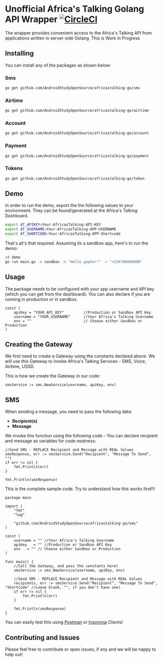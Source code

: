 # Unofficial Africa's Talking Golang API Wrapper  [![CircleCI](https://circleci.com/gh/AndroidStudyOpenSource/africastalking-go.svg?style=shield)](https://circleci.com/gh/AndroidStudyOpenSource/africastalking-go)
The wrapper provides convenient access to the Africa's Talking API from applications written in server-side Golang. This is Work in Progress

## Installing
You can install any of the packages as shown below:

### Sms
```sh
go get github.com/AndroidStudyOpenSource/africastalking-go/sms
```

### Airtime
```sh
go get github.com/AndroidStudyOpenSource/africastalking-go/airtime
```

### Account
```sh
go get github.com/AndroidStudyOpenSource/africastalking-go/account
```

### Payment
```sh
go get github.com/AndroidStudyOpenSource/africastalking-go/payment
```

### Tokens
```sh
go get github.com/AndroidStudyOpenSource/africastalking-go/token
```

## Demo
In order to run the demo, export the the following values to your environment. They can be found/generated at the Africa's Talking Dashboard.

``` sh
export AT_APIKEY=Your-AfricasTalking-API-KEY
export AT_USERNAME=Your-AfricasTalking-APP-USERNAME
export AT_SHORTCODE=Your-AfricasTalking-APP-Shortcode
```

That's all's that required. Assuming its a sandbox app, here's to run the demo:

``` sh
cd demo
go run main.go -e sandbox -m "Hello gopher!" -r "+254700000000"
```

## Usage
The package needs to be configured with your app username and API key (which you can get from the dashboard). You can also declare if you are running in production or in sandbox.

```golang
const (
	apiKey = "YOUR_API_KEY"		    //Production or Sandbox API Key
	username = "YOUR_USERNAME"	    //Your Africa's Talking Username
	env = ""		                // Choose either Sandbox or Production
)
```

## Creating the Gateway
We first need to create a Gateway using the constants declared above. We will use this Gateway to invoke Africa's Talking Services - SMS, Voice, Airtime, USSD.

This is how we create the Gateway in our code:

```golang
smsService := sms.NewService(username, apiKey, env)
```

## SMS 
When sending a message, you need to pass the following data:
* **Recipient(s)** 
* **Message** 

We invoke this function using the following code -  You can declare recipient and message as variables for code neatness:

```golang
//Send SMS - REPLACE Recipient and Message with REAL Values
smsResponse, err := smsService.Send("Recipient", "Message To Send", "")
if err != nil {
	fmt.Println(err)
}

fmt.Println(smsResponse)
```

This is the complete sample code. Try to understand how this works first!!!
```golang
package main

import (
	"fmt"
	"log"

	"github.com/AndroidStudyOpenSource/africastalking-go/sms"
)

const (
	username = "" //Your Africa's Talking Username
	apiKey   = "" //Production or Sandbox API Key
	env   = "" // Choose either Sandbox or Production
)

func main() {
	//Call the Gateway, and pass the constants here!
	smsService := sms.NewService(username, apiKey, env)

	//Send SMS - REPLACE Recipient and Message with REAL Values
	recipients, err := smsService.Send("Recipient", "Message To Send", "ShortCode" //Leave blank, "", if you don't have one)
	if err != nil {
		fmt.Println(err)
	}

	fmt.Println(smsResponse)
}

```
You can easily test this using [Postman](https://www.getpostman.com) or [Insomnia](https://insomnia.rest) Clients!

## Contributing and Issues

Please feel free to contribute or open issues, if any and we will be happy to help out!


